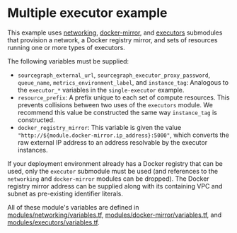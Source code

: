 # Multiple executor example

This example uses [networking](https://registry.terraform.io/modules/sourcegraph/executors/aws/6.5.0/submodules/networking), [docker-mirror](https://registry.terraform.io/modules/sourcegraph/executors/aws/6.5.0/submodules/docker-mirror), and [executors](https://registry.terraform.io/modules/sourcegraph/executors/aws/6.5.0/submodules/executors) submodules that provision a network, a Docker registry mirror, and sets of resources running one or more types of executors.

The following variables must be supplied:

- `sourcegraph_external_url`, `sourcegraph_executor_proxy_password`, `queue_name`, `metrics_environment_label`, and `instance_tag`: Analogous to the `executor_*` variables in the `single-executor` example.
- `resource_prefix`: A prefix unique to each set of compute resources. This prevents collisions between two uses of the `executors` module. We recommend this value be constructed the same way `instance_tag` is constructed.
- `docker_registry_mirror`: This variable is given the value `"http://${module.docker-mirror.ip_address}:5000"`, which converts the raw external IP address to an address resolvable by the executor instances.

If your deployment environment already has a Docker registry that can be used, only the `executor` submodule must be used (and references to the `networking` and `docker-mirror` modules can be dropped). The Docker registry mirror address can be supplied along with its containing VPC and subnet as pre-existing identifier literals.

All of these module's variables are defined in [modules/networking/variables.tf](https://github.com/sourcegraph/terraform-aws-executors/blob/v6.5.0/modules/networking/variables.tf), [modules/docker-mirror/variables.tf](https://github.com/sourcegraph/terraform-aws-executors/blob/v6.5.0/modules/docker-mirror/variables.tf), and [modules/executors/variables.tf](https://github.com/sourcegraph/terraform-aws-executors/blob/v6.5.0/modules/executors/variables.tf).